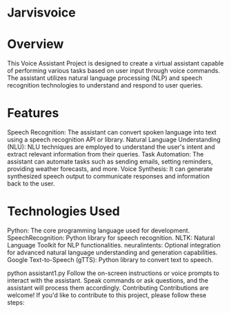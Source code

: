 # Jarvisvoice
# Overview
This Voice Assistant Project is designed to create a virtual assistant capable of performing various tasks based on user input through voice commands. The assistant utilizes natural language processing (NLP) and speech recognition technologies to understand and respond to user queries.

# Features
Speech Recognition: The assistant can convert spoken language into text using a speech recognition API or library.
Natural Language Understanding (NLU): NLU techniques are employed to understand the user's intent and extract relevant information from their queries.
Task Automation: The assistant can automate tasks such as sending emails, setting reminders, providing weather forecasts, and more.
Voice Synthesis: It can generate synthesized speech output to communicate responses and information back to the user.
# Technologies Used
Python: The core programming language used for development.
SpeechRecognition: Python library for speech recognition.
NLTK: Natural Language Toolkit for NLP functionalities.
neuralintents: Optional integration for advanced natural language understanding and generation capabilities.
Google Text-to-Speech (gTTS): Python library to convert text to speech.

python assistant1.py
Follow the on-screen instructions or voice prompts to interact with the assistant.
Speak commands or ask questions, and the assistant will process them accordingly.
Contributing
Contributions are welcome! If you'd like to contribute to this project, please follow these steps:
